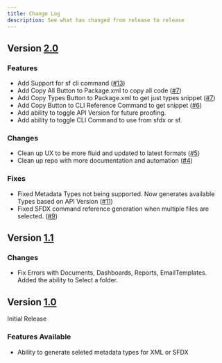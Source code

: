 ```yaml
---
title: Change Log
description: See what has changed from release to release
---
```


## Version [2.0](https://github.com/chiefpansancolt/package-builder/releases/tag/2.0)

### Features

- Add Support for sf cli command ([#13](https://github.com/chiefpansancolt/package-builder/issues/13))
- Add Copy All Button to Package.xml to copy all code ([#7](https://github.com/chiefpansancolt/package-builder/issues/7))
- Add Copy Types Button to Package.xml to get just types snippet ([#7](https://github.com/chiefpansancolt/package-builder/issues/7))
- Add Copy Button to CLI Reference Command to get snippet ([#6](https://github.com/chiefpansancolt/package-builder/issues/6))
- Add ability to toggle API Version for future proofing.
- Add ability to toggle CLI Command to use from sfdx or sf.

### Changes

- Clean up UX to be more fluid and updated to latest formats ([#5](https://github.com/chiefpansancolt/package-builder/issues/5))
- Clean up repo with more documentation and automation ([#4](https://github.com/chiefpansancolt/package-builder/issues/4))

### Fixes

- Fixed Metadata Types not being supported. Now generates available Types based on API Version ([#11](https://github.com/chiefpansancolt/package-builder/issues/11))
- Fixed SFDX command reference generation when multiple files are selected. ([#9](https://github.com/chiefpansancolt/package-builder/issues/9))

## Version [1.1](https://github.com/chiefpansancolt/package-builder/releases/tag/1.1)

### Changes

- Fix Errors with Documents, Dashboards, Reports, EmailTemplates. Added the ability to Select a folder.

## Version [1.0](https://github.com/chiefpansancolt/package-builder/releases/tag/1.0)

Initial Release

### Features Available

- Ability to generate seleted metadata types for XML or SFDX
